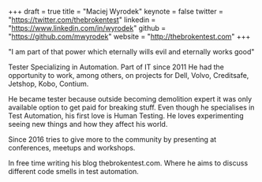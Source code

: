 +++
draft = true
title = "Maciej Wyrodek"
keynote = false
twitter = "https://twitter.com/thebrokentest"
linkedin = "https://www.linkedin.com/in/wyrodek"
github = "https://github.com/mwyrodek"
website = "http://thebrokentest.com"
+++

"I am part of that power which eternally wills evil and eternally works good"

Tester Specializing in Automation. Part of IT since 2011 He had the opportunity to work, among others, on projects for Dell, Volvo, Creditsafe, Jetshop, Kobo, Contium.

He became tester because outside becoming demolition expert it was only available option to get paid for breaking stuff. Even though he specialises in Test Automation, his first love is Human Testing. He loves experimenting seeing new things and how they affect his world.

Since 2016 tries to give more to the community by presenting at conferences, meetups and workshops.

In free time writing his blog thebrokentest.com. Where he aims to discuss different code smells in test automation.